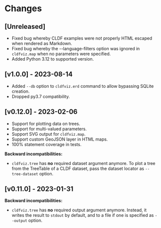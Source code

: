 # Changes

## [Unreleased]

- Fixed bug whereby CLDF examples were not properly HTML escaped when rendered as Markdown.
- Fixed bug whereby the --language-filters option was ignored in `cldfviz.map` when no
  parameters were specified.
- Added Python 3.12 to supported version.


## [v1.0.0] - 2023-08-14

- Added `--db` option to `cldfviz.erd` command to allow bypassing SQLite creation.
- Dropped py3.7 compatibility.


## [v0.12.0] - 2023-02-06

- Support for plotting data on trees.
- Support for multi-valued parameters.
- Support SVG output for `cldfviz.map`.
- Support custom GeoJSON layer in HTML maps.
- 100% statement coverage in tests.

**Backward incompatibilities:**

- `cldfviz.tree` has **no** required dataset argument anymore. To plot a tree from the TreeTable
  of a CLDF dataset, pass the dataset locator as `--tree-dataset` option.


## [v0.11.0] - 2023-01-31

**Backward incompatibilities:**

- `cldfviz.tree` has **no** required output argument anymore. Instead, it writes the result to
  `stdout` by default, and to a file if one is specified as `--output` option.
